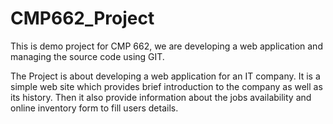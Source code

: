 # CMP662_Project
This is demo project for CMP 662, we are developing a web application and managing the source code using GIT.

The Project is about developing a web application for an IT company. It is a simple web site which provides brief introduction to the company as well as its history. Then it also provide information about the jobs availability and online inventory form to fill users details.
